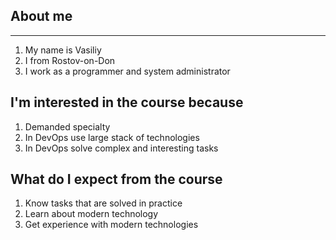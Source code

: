 ## About me

---

1. My name is Vasiliy
2. I from Rostov-on-Don
3. I work as a programmer and system administrator

## I'm interested in the course because

1. Demanded specialty
2. In DevOps use large stack of technologies
3. In DevOps solve complex and interesting tasks

## What do I expect from the course

1. Know tasks that are solved in practice
2. Learn about modern technology
3. Get experience with modern technologies